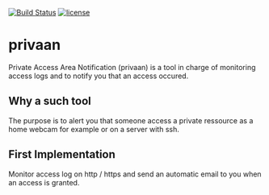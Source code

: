 [![Build Status](https://travis-ci.org/StephenKinger/privaan.svg?branch=master)](https://travis-ci.org/StephenKinger/privaan)
[![license](https://img.shields.io/github/license/mashape/apistatus.svg)]()
# privaan
Private Access Area Notification (privaan) is a tool in charge of monitoring access logs and to notify you that an access occured.

## Why a such tool
The purpose is to alert you that someone access a private ressource as a home webcam for example or on a server with ssh.

## First Implementation
Monitor access log on http / https and send an automatic email to you when an access is granted.

